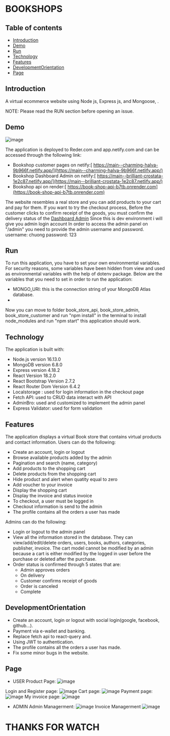 # BOOKSHOPS

## Table of contents

- [Introduction](#introduction)
- [Demo](#demo)
- [Run](#run)
- [Technology](#technology)
- [Features](#features)
- [DevelopmentOrientation](#DevelopmentOrientation)
- [Page](#page)


## Introduction

A virtual ecommerce website using Node js, Express js, and Mongoose, .

NOTE: Please read the RUN section before opening an issue.

## Demo

![image](https://user-images.githubusercontent.com/92925332/222942353-dd6c6382-9148-4571-9b94-eaa1da159ced.png)

The application is deployed to Reder.com and app.netify.com and can be accessed through the following link:

 - Bookshop customer pages on netify:[ https://main--charming-halva-9b966f.netlify.app/](https://main--charming-halva-9b966f.netlify.app/)
 - Bookshop Dashboard Admin on netify:[ https://main--brilliant-crostata-1e2c87.netlify.app/](https://main--brilliant-crostata-1e2c87.netlify.app/)
 - Bookshop api on render:[ https://book-shop-api-b7tb.onrender.com](https://book-shop-api-b7tb.onrender.com)

The website resembles a real store and you can add products to your cart and pay for them. If you want to try the checkout process, Before the customer clicks to confirm receipt of the goods, you must confirm the delivery status of the [Dashboard Admin](https://main--brilliant-crostata-1e2c87.netlify.app/)
Since this is dev environment i will give you admin login account
In order to access the admin panel on "/admin" you need to provide the admin username and password.
username: chuong
password: 123

## Run

To run this application, you have to set your own environmental variables. For security reasons, some variables have been hidden from view and used as environmental variables with the help of dotenv package. Below are the variables that you need to set in order to run the application:

- MONGO_URI: this is the connection string of your MongoDB Atlas database.
-

Now you can move to folder book_store_api, book_store_admin, book_store_customer and run "npm install" in the terminal to install node_modules and run "npm start" this application should work.

## Technology

The application is built with:

- Node.js version 16.13.0
- MongoDB version 6.8.0
- Express version 4.18.2
- React Version 18.2.0
- React Bootstrap Version 2.7.2
- React Router Dom Version 6.4.2
- Localstorage : used for login information in the checkout page
- Fetch API: used to CRUD data interact with API
- AdminBro: used and customized to implement the admin panel
- Express Validator: used for form validation

## Features

The application displays a virtual Book store that contains virtual products and contact information.
Users can do the following:

- Create an account, login or logout
- Browse available products added by the admin
- Pagination and search (name, category)
- Add products to the shopping cart
- Delete products from the shopping cart
- Hide product and alert when quatity equal to zero
- Add voucher to your invoice
- Display the shopping cart
- Display the invoice and status invoice
- To checkout, a user must be logged in
- Checkout information is send to the admin
- The profile contains all the orders a user has made

Admins can do the following:

- Login or logout to the admin panel
- View all the information stored in the database. They can view/add/edit/delete orders, users, books, authors, categories, publisher, invoice. The cart model cannot be modified by an admin because a cart is either modified by the logged in user before the purchase or deleted after the purchase.
- Order status is confirmed through 5 states that are:
    + Admin approves orders
    + On delivery
    + Customer confirms receipt of goods
    + Order is canceled
    + Complete

## DevelopmentOrientation
- Create an account, login or logout with social login(google, facebook, github...).
- Payment via e-wallet and banking.
- Replace fetch api to react-query and.
- Using JWT to authentication.
- The profile contains all the orders a user has made.
- Fix some minor bugs in the website.

## Page
- USER
Product Page:
![image](https://user-images.githubusercontent.com/92925332/222942597-43798ce5-e1ab-4fcf-b089-15babea84a6e.png)

Login and Register page:
![image](https://user-images.githubusercontent.com/92925332/222942636-a5cd112f-22a0-4d29-9d19-636388773b08.png)
Cart page:
![image](https://user-images.githubusercontent.com/92925332/222942693-7c06317e-95a8-4b33-b6f6-ed12352fbf1d.png)
Payment page:
![image](https://user-images.githubusercontent.com/92925332/222942713-23aaa97f-1220-4ab0-a90b-7650f263e9a6.png)
My invoice page:
![image](https://user-images.githubusercontent.com/92925332/222942739-03f73c4f-48dd-4ed7-86ef-dace73227d0b.png)

- ADMIN
Admin Managerment:
![image](https://user-images.githubusercontent.com/92925332/222942812-6acec78b-87a9-4cdb-af82-6fd82f5bc83a.png)
Invoice Managerment
![image](https://user-images.githubusercontent.com/92925332/222942832-0005092e-6232-431e-97fa-13d4fa207683.png)


# THANKS FOR WATCH









